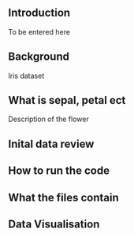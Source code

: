 ## Introduction
To be entered here

## Background
Iris dataset 

## What is sepal, petal ect
Description of the flower

## Inital data review

## How to run the code

## What the files contain

## Data Visualisation

